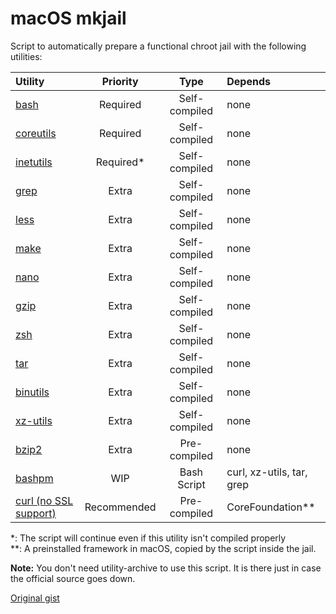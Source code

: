 # macOS mkjail
Script to automatically prepare a functional chroot jail with the following utilities:

| Utility | Priority | Type | Depends |
|:----|:---:|:---:|:----|
| [bash](https://www.gnu.org/s/bash) | Required | Self-compiled | none |
| [coreutils](https://www.gnu.org/software/coreutils/coreutils.html) | Required | Self-compiled | none |
| [inetutils](https://www.gnu.org/software/inetutils/) | Required\* | Self-compiled | none |
| [grep](https://www.gnu.org/software/grep/) | Extra | Self-compiled | none |
| [less](https://www.gnu.org/software/less/) | Extra | Self-compiled | none |
| [make](https://www.gnu.org/s/make) | Extra | Self-compiled | none |
| [nano](https://www.nano-editor.org) | Extra | Self-compiled | none |
| [gzip](https://www.gnu.org/software/gzip/) | Extra | Self-compiled | none |
| [zsh](http://zsh.sourceforge.net) | Extra | Self-compiled | none |
| [tar](https://www.gnu.org/software/tar/) | Extra | Self-compiled | none |
| [binutils](https://www.gnu.org/software/binutils/) | Extra | Self-compiled | none |
| [xz-utils](https://tukaani.org/xz/) | Extra | Self-compiled | none |
| [bzip2](https://web.archive.org/web/20180801004107/http://www.bzip.org) | Extra | Pre-compiled | none |
| [bashpm](https://github.com/pixelomer/bashpm) | WIP | Bash Script | curl, xz-utils, tar, grep |
| [curl (no SSL support)](https://curl.haxx.se) | Recommended | Pre-compiled | CoreFoundation\*\* |

\*: The script will continue even if this utility isn't compiled properly  
\*\*: A preinstalled framework in macOS, copied by the script inside the jail.  

**Note:** You don't need utility-archive to use this script. It is there just in case the official source goes down.
  
[Original gist](https://gist.github.com/pixelomer/f29eedb34368bec62df545c05db706b4)